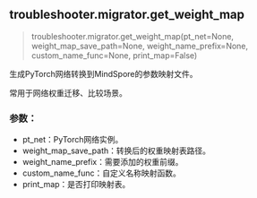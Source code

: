 ## troubleshooter.migrator.get_weight_map
> troubleshooter.migrator.get_weight_map(pt_net=None, weight_map_save_path=None, weight_name_prefix=None, custom_name_func=None, print_map=False)

生成PyTorch网络转换到MindSpore的参数映射文件。

常用于网络权重迁移、比较场景。

### 参数：

- pt_net：PyTorch网络实例。
- weight_map_save_path：转换后的权重映射表路径。
- weight_name_prefix：需要添加的权重前缀。
- custom_name_func：自定义名称映射函数。
- print_map：是否打印映射表。

